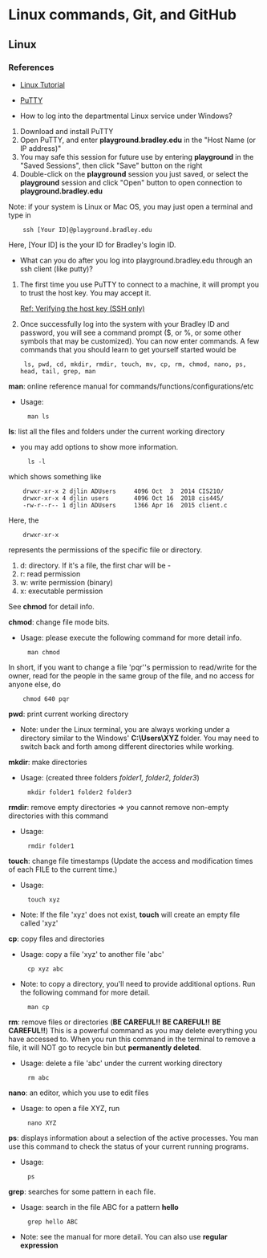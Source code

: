 # Linux commands, Git, and GitHub

## Linux

### References

* [Linux Tutorial](https://ryanstutorials.net/linuxtutorial/)
* [PuTTY](https://www.chiark.greenend.org.uk/~sgtatham/putty/)

* How to log into the departmental Linux service under Windows?

1. Download and install PuTTY
2. Open PuTTY, and enter **playground.bradley.edu** in the "Host Name (or IP address)"
3. You may safe this session for future use by entering **playground** in the "Saved Sessions", then click "Save" button on the right
4. Double-click on the **playground** session you just saved, or select the **playground** session and click "Open" button to open connection to **playground.bradley.edu**

Note: if your system is Linux or Mac OS, you may just open a terminal and type in

        ssh [Your ID]@playground.bradley.edu

Here, [Your ID] is the your ID for Bradley's login ID.

* What can you do after you log into playground.bradley.edu through an ssh client (like putty)?
1. The first time you use PuTTY to connect to a machine, it will prompt you to trust the host key. You may accept it.

    [Ref: Verifying the host key (SSH only)](https://tartarus.org/~simon/putty-snapshots/htmldoc/Chapter2.html#gs)

2. Once successfully log into the system with your Bradley ID and password, you will see a command prompt ($, or %, or some other symbols that may be customized). You can now enter commands. A few commands that you should learn to get yourself started would be

        ls, pwd, cd, mkdir, rmdir, touch, mv, cp, rm, chmod, nano, ps, head, tail, grep, man

**man**: online reference manual for commands/functions/configurations/etc
* Usage:

        man ls

**ls**: list all the files and folders under the current working directory
* you may add options to show more information.

        ls -l

which shows something like

        drwxr-xr-x 2 djlin ADUsers     4096 Oct  3  2014 CIS210/
        drwxr-xr-x 4 djlin users       4096 Oct 16  2018 cis445/
        -rw-r--r-- 1 djlin ADUsers     1366 Apr 16  2015 client.c

Here, the 

        drwxr-xr-x

represents the permissions of the specific file or directory.

1. d: directory. If it's a file, the first char will be -
2. r: read permission
3. w: write permission (binary)
4. x: executable permission

See **chmod** for detail info.

**chmod**: change file mode bits.
* Usage: please execute the following command for more detail info.

        man chmod 

In short, if you want to change a file 'pqr''s permission to read/write for the owner, read for the people in the same group of the file, and no access for anyone else, do

        chmod 640 pqr

**pwd**: print current working directory
* Note: under the Linux terminal, you are always working under a directory similar to the Windows' **C:\Users\XYZ** folder. You may need to switch back and forth among different directories while working.

**mkdir**: make directories
* Usage: (created three folders *folder1, folder2, folder3*)

        mkdir folder1 folder2 folder3

**rmdir**: remove empty directories => you cannot remove non-empty directories with this command
* Usage:

        rmdir folder1

**touch**: change file timestamps (Update the access and modification times of each FILE to the current time.)
* Usage:

        touch xyz
* Note: If the file 'xyz' does not exist, **touch** will create an empty file called 'xyz'

**cp**: copy files and directories
* Usage: copy a file 'xyz' to another file 'abc'

        cp xyz abc
* Note: to copy a directory, you'll need to provide additional options. Run the following command for more detail.

        man cp

**rm**: remove files or directories (**BE CAREFUL!!** **BE CAREFUL!!** **BE CAREFUL!!**)
This is a powerful command as you may delete everything you have accessed to. When you run this command in the terminal to remove a file, it will NOT go to recycle bin but **permanently deleted**.
* Usage: delete a file 'abc' under the current working directory

        rm abc

**nano**: an editor, which you use to edit files
* Usage: to open a file XYZ, run

        nano XYZ

**ps**:  displays information about a selection of the active processes. You man use this command to check the status of your current running programs.
* Usage:

        ps

**grep**: searches for some pattern in each file.
* Usage: search in the file ABC for a pattern **hello**

        grep hello ABC
* Note: see the manual for more detail. You can also use **regular expression**



